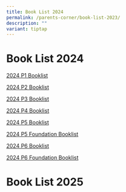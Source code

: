 ```yaml
---
title: Book List 2024
permalink: /parents-corner/book-list-2023/
description: ""
variant: tiptap
---
```

<h1>Book List 2024</h1>
<p><a href="/files/2024%20p1%20booklist.pdf" rel="noopener noreferrer nofollow" target="_blank">2024 P1 Booklist</a>
</p>
<p><a href="/files/2024%20p2%20booklist.pdf" rel="noopener noreferrer nofollow" target="_blank">2024 P2 Booklist</a>
</p>
<p><a href="/files/2024%20p3%20booklist.pdf" rel="noopener noreferrer nofollow" target="_blank">2024 P3 Booklist</a>
</p>
<p><a href="/files/2024%20p4%20booklist.pdf" rel="noopener noreferrer nofollow" target="_blank">2024 P4 Booklist</a>
</p>
<p><a href="/files/2024%20p5%20booklist.pdf" rel="noopener noreferrer nofollow" target="_blank">2024 P5 Booklist</a>
</p>
<p><a href="/files/2024%20p5fdn%20booklist.pdf" rel="noopener noreferrer nofollow" target="_blank">2024 P5 Foundation Booklist</a>
</p>
<p><a href="/files/2024%20p6%20booklist.pdf" rel="noopener noreferrer nofollow" target="_blank">2024 P6 Booklist</a>
</p>
<p><a href="/files/2024%20p6fdn%20booklist.pdf" rel="noopener noreferrer nofollow" target="_blank">2024 P6 Foundation Booklist</a>
</p>
<h1>Book List 2025</h1>
<p></p>